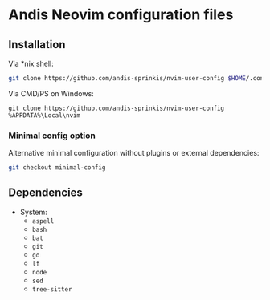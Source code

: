 # Andis Neovim configuration files

## Installation

Via *nix shell:

```bash
git clone https://github.com/andis-sprinkis/nvim-user-config $HOME/.config/nvim
```

Via CMD/PS on Windows:

```dos
git clone https://github.com/andis-sprinkis/nvim-user-config %APPDATA%\Local\nvim
```

### Minimal config option

Alternative minimal configuration without plugins or external dependencies:

```bash
git checkout minimal-config
```

## Dependencies

- System:
  - `aspell`
  - `bash`
  - `bat`
  - `git`
  - `go`
  - `lf`
  - `node`
  - `sed`
  - `tree-sitter`
